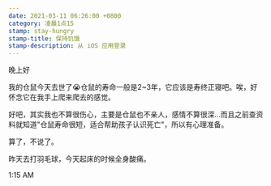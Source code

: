 ```yaml
---
date: 2021-03-11 06:26:00 +0800
category: 凌晨1点15
stamp: stay-hungry
stamp-title: 保持饥饿
stamp-description: 从 iOS 应用登录
---
```


晚上好

我的仓鼠今天去世了😭仓鼠的寿命一般是2~3年，它应该是寿终正寝吧。唉，好怀念它在我手上爬来爬去的感觉。

好吧，其实我也不算很伤心，主要是仓鼠也不亲人，感情不算很深…而且之前查资料就知道"仓鼠寿命很短，适合帮助孩子认识死亡"，所以有心理准备。

算了，不说了。

昨天去打羽毛球，今天起床的时候全身酸痛。

1:15 AM